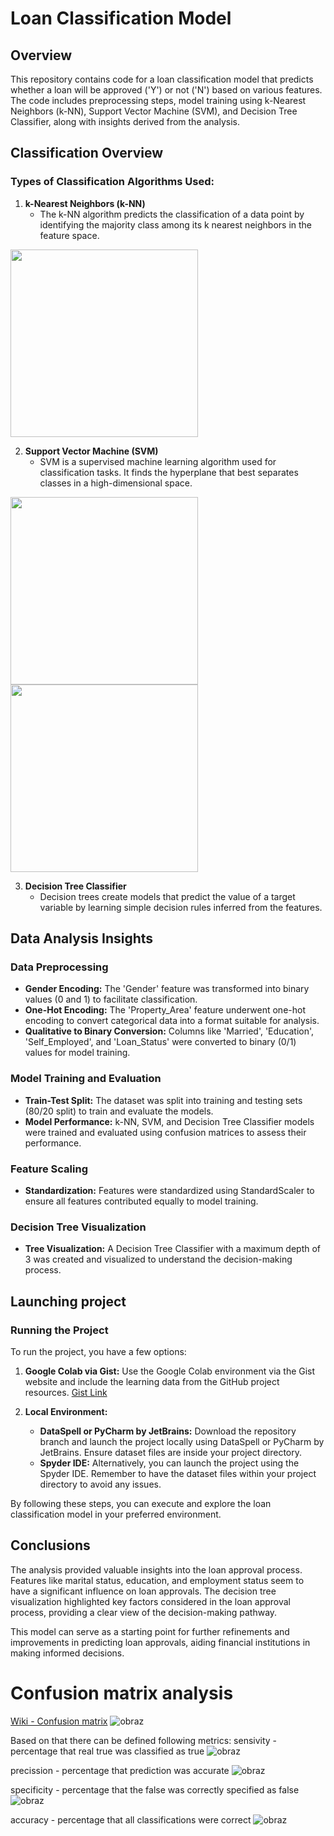 # Loan Classification Model

## Overview
This repository contains code for a loan classification model that predicts whether a loan will be approved ('Y') or not ('N') based on various features. The code includes preprocessing steps, model training using k-Nearest Neighbors (k-NN), Support Vector Machine (SVM), and Decision Tree Classifier, along with insights derived from the analysis.

## Classification Overview
### Types of Classification Algorithms Used:
1. **k-Nearest Neighbors (k-NN)**
    - The k-NN algorithm predicts the classification of a data point by identifying the majority class among its k nearest neighbors in the feature space.

<img src="https://github.com/RobertNeat/Classification/assets/47086490/8f5881b9-320e-4012-8a33-61497c43e16d" width="300"/>
<!--![obraz](https://github.com/RobertNeat/Classification/assets/47086490/8f5881b9-320e-4012-8a33-61497c43e16d)-->


2. **Support Vector Machine (SVM)**
    - SVM is a supervised machine learning algorithm used for classification tasks. It finds the hyperplane that best separates classes in a high-dimensional space.

<img src="https://github.com/RobertNeat/Classification/assets/47086490/d602bc60-e977-45a9-afca-818d216771bf" width="300"/>
<img src="https://github.com/RobertNeat/Classification/assets/47086490/6bb85045-a17a-4e93-a68a-12410a31c73e" width="300"/>

<!--![obraz](https://github.com/RobertNeat/Classification/assets/47086490/d602bc60-e977-45a9-afca-818d216771bf)-->
<!--![obraz](https://github.com/RobertNeat/Classification/assets/47086490/6bb85045-a17a-4e93-a68a-12410a31c73e)-->


3. **Decision Tree Classifier**
    - Decision trees create models that predict the value of a target variable by learning simple decision rules inferred from the features.

## Data Analysis Insights
### Data Preprocessing
- **Gender Encoding:** The 'Gender' feature was transformed into binary values (0 and 1) to facilitate classification.
- **One-Hot Encoding:** The 'Property_Area' feature underwent one-hot encoding to convert categorical data into a format suitable for analysis.
- **Qualitative to Binary Conversion:** Columns like 'Married', 'Education', 'Self_Employed', and 'Loan_Status' were converted to binary (0/1) values for model training.

### Model Training and Evaluation
- **Train-Test Split:** The dataset was split into training and testing sets (80/20 split) to train and evaluate the models.
- **Model Performance:** k-NN, SVM, and Decision Tree Classifier models were trained and evaluated using confusion matrices to assess their performance.

### Feature Scaling
- **Standardization:** Features were standardized using StandardScaler to ensure all features contributed equally to model training.

### Decision Tree Visualization
- **Tree Visualization:** A Decision Tree Classifier with a maximum depth of 3 was created and visualized to understand the decision-making process.

## Launching project
### Running the Project
To run the project, you have a few options:

1. **Google Colab via Gist:**
   Use the Google Colab environment via the Gist website and include the learning data from the GitHub project resources. [Gist Link](https://gist.github.com/RobertNeat/5b2ad5a70382fb1fe342a44026eadf96)

2. **Local Environment:**
   - **DataSpell or PyCharm by JetBrains:** Download the repository branch and launch the project locally using DataSpell or PyCharm by JetBrains. Ensure dataset files are inside your project directory.
   - **Spyder IDE:** Alternatively, you can launch the project using the Spyder IDE. Remember to have the dataset files within your project directory to avoid any issues.

By following these steps, you can execute and explore the loan classification model in your preferred environment.

## Conclusions
The analysis provided valuable insights into the loan approval process. Features like marital status, education, and employment status seem to have a significant influence on loan approvals. The decision tree visualization highlighted key factors considered in the loan approval process, providing a clear view of the decision-making pathway.

This model can serve as a starting point for further refinements and improvements in predicting loan approvals, aiding financial institutions in making informed decisions.


# Confusion matrix analysis
[Wiki - Confusion matrix](https://en.wikipedia.org/wiki/Confusion_matrix)
![obraz](https://github.com/RobertNeat/Classification/assets/47086490/25f35718-d70f-4477-b8c3-b025ba882422)

Based on that there can be defined following metrics:
sensivity - percentage that real true was classified as true 
![obraz](https://github.com/RobertNeat/Classification/assets/47086490/0f66b852-bdff-4ac8-bc89-50097022f0a8)

precission - percentage that prediction was accurate
![obraz](https://github.com/RobertNeat/Classification/assets/47086490/26db15ca-5fdf-4864-81eb-6f21ca702e13)

specificity - percentage that the false was correctly specified as false
![obraz](https://github.com/RobertNeat/Classification/assets/47086490/fc79b98f-5573-4f8a-9e2a-7c8fd7b7426e)

accuracy - percentage that all classifications were correct
![obraz](https://github.com/RobertNeat/Classification/assets/47086490/38b9e28a-9947-49b6-bc35-15f7c89ad687)
